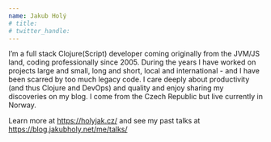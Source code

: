 ```yaml
---
name: Jakub Holý
# title: 
# twitter_handle: 
---
```

I’m a full stack Clojure(Script) developer coming originally from the JVM/JS land, coding professionally since 2005. During the years I have worked on projects large and small, long and short, local and international - and I have been scarred by too much legacy code. I care deeply about productivity (and thus Clojure and DevOps) and quality and enjoy sharing my discoveries on my blog. I come from the Czech Republic but live currently in Norway.

Learn more at https://holyjak.cz/ and see my past talks at https://blog.jakubholy.net/me/talks/
